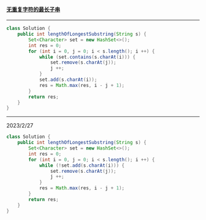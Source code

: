 #### <a href="https://leetcode.cn/problems/longest-substring-without-repeating-characters/">无重复字符的最长子串</a>

------------

```java
class Solution {
    public int lengthOfLongestSubstring(String s) {
        Set<Character> set = new HashSet<>();
        int res = 0;
        for (int i = 0, j = 0; i < s.length(); i ++) {
            while (set.contains(s.charAt(i))) {
                set.remove(s.charAt(j));
                j ++;
            }
            set.add(s.charAt(i));
            res = Math.max(res, i - j + 1);
        }
        return res;
    }
}
```

-----------

2023/2/27

```java
class Solution {
    public int lengthOfLongestSubstring(String s) {
        Set<Character> set = new HashSet<>();
        int res = 0;
        for (int i = 0, j = 0; i < s.length(); i ++) {
            while (!set.add(s.charAt(i))) {
                set.remove(s.charAt(j));
                j ++;
            }
            res = Math.max(res, i - j + 1);
        }
        return res;
    }
}
```

